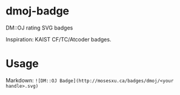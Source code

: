 # dmoj-badge
DM::OJ rating SVG badges

Inspiration: KAIST CF/TC/Atcoder badges.

# Usage

Markdown: `![DM::OJ Badge](http://mosesxu.ca/badges/dmoj/<your handle>.svg)`
